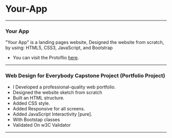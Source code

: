 # Your-App
---
### Your App

"Your App" is a landing pages website, Designed the website from scratch, by using: HTML5, CSS3, JavaScript, and Bootstrap

* You can visit the Protoflio [here](http://ayaabuelsoud.ueuo.com/index.html).

---
### Web Design for Everybody Capstone Project (Portfolio Project)
* I Developed a professional-quality web portfolio.
* Designed the website sketch from scratch
* Built an HTML structure.
* Added CSS style.
* Added Responsive for all screens.
* Added JavaScript Interactivity [pure].
* With Bootstap classes
* Validated On w3C Validator

---
